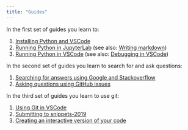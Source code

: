 ```yaml
---
title: "Guides"
---
```


In the first set of guides you learn to:

1. [Installing Python and VSCode](/guides/python-setup)
2. [Running Python in JupyterLab](/guides/jupyterlab) (see also: [Writing markdown](/guides/markdown-basics))
3. [Running Python in VSCode](/guides/vscode-basics) (see also: [Debugging in VSCode](/guides/vscode-debug))

In the second set of guides you learn to search for and ask questions:

1. [Searching for answers using Google and Stackoverflow](/guides/searching)
2. [Asking questions using GitHub issues](/guides/github-issues)

In the third set of guides you learn to use git:

1. [Using Git in VSCode](/guides/vscode-git)
2. [Submitting to snippets-2019](/guides/snippets)
3. [Creating an interactive version of your code](/guides/mybinder)
